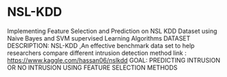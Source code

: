 # NSL-KDD
Implementing Feature Selection and Prediction on NSL KDD Dataset using Naive Bayes and SVM supervised Learning Algorithms
DATASET DESCRIPTION: NSL-KDD ,An effective benchmark data set to help researchers compare different intrusion detection method
link : https://www.kaggle.com/hassan06/nslkdd
GOAL: PREDICTING INTRUSION OR NO INTRUSION USING FEATURE SELECTION METHODS
